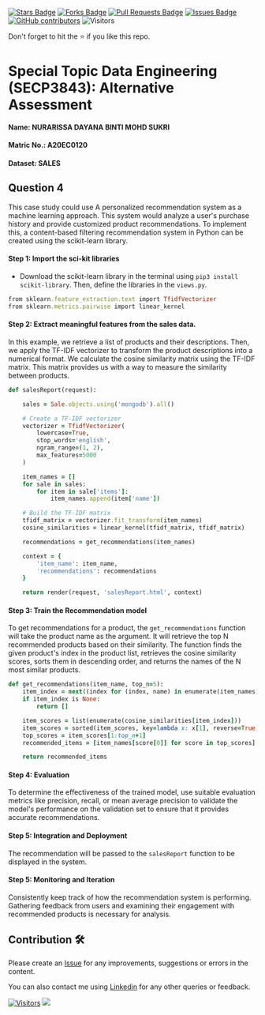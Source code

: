 <a href="https://github.com/drshahizan/SECP3843/stargazers"><img src="https://img.shields.io/github/stars/drshahizan/SECP3843" alt="Stars Badge"/></a>
<a href="https://github.com/drshahizan/SECP3843/network/members"><img src="https://img.shields.io/github/forks/drshahizan/SECP3843" alt="Forks Badge"/></a>
<a href="https://github.com/drshahizan/SECP3843/pulls"><img src="https://img.shields.io/github/issues-pr/drshahizan/SECP3843" alt="Pull Requests Badge"/></a>
<a href="https://github.com/drshahizan/SECP3843/issues"><img src="https://img.shields.io/github/issues/drshahizan/SECP3843" alt="Issues Badge"/></a>
<a href="https://github.com/drshahizan/SECP3843/graphs/contributors"><img alt="GitHub contributors" src="https://img.shields.io/github/contributors/drshahizan/SECP3843?color=2b9348"></a>
![Visitors](https://api.visitorbadge.io/api/visitors?path=https%3A%2F%2Fgithub.com%2Fdrshahizan%2FSECP3843&labelColor=%23d9e3f0&countColor=%23697689&style=flat)

Don't forget to hit the :star: if you like this repo.

# Special Topic Data Engineering (SECP3843): Alternative Assessment

#### Name: NURARISSA DAYANA BINTI MOHD SUKRI
#### Matric No.: A20EC0120
#### Dataset: SALES

## Question 4
This case study could use A personalized recommendation system as a machine learning approach. This system would analyze a user's purchase history and provide customized product recommendations. To implement this, a content-based filtering recommendation system in Python can be created using the scikit-learn library.

#### Step 1: Import the sci-kit libraries
- Download the scikit-learn library in the terminal using `pip3 install scikit-library`. Then, define the libraries in the `views.py`.
```ruby
from sklearn.feature_extraction.text import TfidfVectorizer
from sklearn.metrics.pairwise import linear_kernel
```

#### Step 2: Extract meaningful features from the sales data.
In this example, we retrieve a list of products and their descriptions. Then, we apply the TF-IDF vectorizer to transform the product descriptions into a numerical format. We calculate the cosine similarity matrix using the TF-IDF matrix. This matrix provides us with a way to measure the similarity between products.
```ruby
def salesReport(request):

    sales = Sale.objects.using('mongodb').all()

    # Create a TF-IDF vectorizer
    vectorizer = TfidfVectorizer(
        lowercase=True,
        stop_words='english',
        ngram_range=(1, 2),
        max_features=5000
    )

    item_names = []
    for sale in sales:
        for item in sale['items']:
            item_names.append(item['name'])

    # Build the TF-IDF matrix
    tfidf_matrix = vectorizer.fit_transform(item_names)
    cosine_similarities = linear_kernel(tfidf_matrix, tfidf_matrix)

    recommendations = get_recommendations(item_names)

    context = {
        'item_name': item_name,
        'recommendations': recommendations
    }

    return render(request, 'salesReport.html', context)
```

#### Step 3: Train the Recommendation model
To get recommendations for a product, the `get_recommendations` function will take the product name as the argument. It will retrieve the top N recommended products based on their similarity. The function finds the given product's index in the product list, retrieves the cosine similarity scores, sorts them in descending order, and returns the names of the N most similar products.

```ruby
def get_recommendations(item_name, top_n=5):
    item_index = next((index for (index, name) in enumerate(item_names) if name == item_name), None)
    if item_index is None:
        return []

    item_scores = list(enumerate(cosine_similarities[item_index]))
    item_scores = sorted(item_scores, key=lambda x: x[1], reverse=True)
    top_scores = item_scores[1:top_n+1]
    recommended_items = [item_names[score[0]] for score in top_scores]

    return recommended_items
```
#### Step 4: Evaluation
To determine the effectiveness of the trained model, use suitable evaluation metrics like precision, recall, or mean average precision to validate the model's performance on the validation set to ensure that it provides accurate recommendations.

#### Step 5: Integration and Deployment
The recommendation will be passed to the `salesReport` function to be displayed in the system.

#### Step 5: Monitoring and Iteration
Consistently keep track of how the recommendation system is performing. Gathering feedback from users and examining their engagement with recommended products is necessary for analysis.


## Contribution 🛠️
Please create an [Issue](https://github.com/drshahizan/special-topic-data-engineering/issues) for any improvements, suggestions or errors in the content.

You can also contact me using [Linkedin](https://www.linkedin.com/in/drshahizan/) for any other queries or feedback.

[![Visitors](https://api.visitorbadge.io/api/visitors?path=https%3A%2F%2Fgithub.com%2Fdrshahizan&labelColor=%23697689&countColor=%23555555&style=plastic)](https://visitorbadge.io/status?path=https%3A%2F%2Fgithub.com%2Fdrshahizan)
![](https://hit.yhype.me/github/profile?user_id=81284918)




